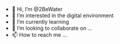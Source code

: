 - 👋 Hi, I’m @2BeWater
- 👀 I’m interested in the digital environment
- 🌱 I’m currently learning 
- 💞️ I’m looking to collaborate on ...
- 📫 How to reach me ...

<!---
2BeWater/2BeWater is a ✨ special ✨ repository because its `README.md` (this file) appears on your GitHub profile.
You can click the Preview link to take a look at your changes.
--->
